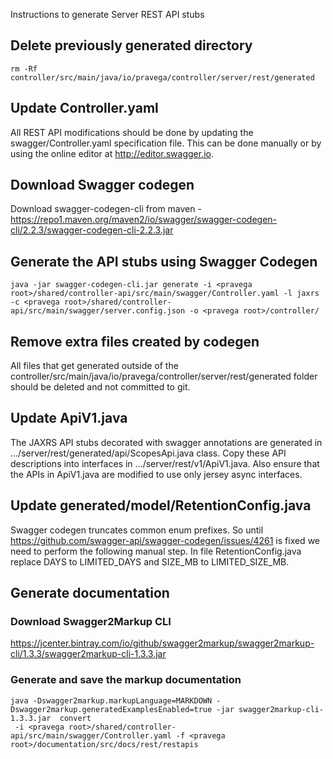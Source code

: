 <!--
Copyright Pravega Authors.

Licensed under the Apache License, Version 2.0 (the "License");
you may not use this file except in compliance with the License.
You may obtain a copy of the License at

    http://www.apache.org/licenses/LICENSE-2.0

Unless required by applicable law or agreed to in writing, software
distributed under the License is distributed on an "AS IS" BASIS,
WITHOUT WARRANTIES OR CONDITIONS OF ANY KIND, either express or implied.
See the License for the specific language governing permissions and
limitations under the License.
-->
Instructions to generate Server REST API stubs

## Delete previously generated directory
```
rm -Rf controller/src/main/java/io/pravega/controller/server/rest/generated
```

## Update Controller.yaml
All REST API modifications should be done by updating the swagger/Controller.yaml specification file.
This can be done manually or by using the online editor at http://editor.swagger.io.

## Download Swagger codegen
Download swagger-codegen-cli from maven - https://repo1.maven.org/maven2/io/swagger/swagger-codegen-cli/2.2.3/swagger-codegen-cli-2.2.3.jar

## Generate the API stubs using Swagger Codegen
```
java -jar swagger-codegen-cli.jar generate -i <pravega root>/shared/controller-api/src/main/swagger/Controller.yaml -l jaxrs -c <pravega root>/shared/controller-api/src/main/swagger/server.config.json -o <pravega root>/controller/
```

## Remove extra files created by codegen
All files that get generated outside of the controller/src/main/java/io/pravega/controller/server/rest/generated folder should be deleted and not committed to git.

## Update ApiV1.java
The JAXRS API stubs decorated with swagger annotations are generated in .../server/rest/generated/api/ScopesApi.java class.
Copy these API descriptions into interfaces in .../server/rest/v1/ApiV1.java. Also ensure that the APIs in ApiV1.java are modified to use only jersey async interfaces.

## Update generated/model/RetentionConfig.java
Swagger codegen truncates common enum prefixes. So until https://github.com/swagger-api/swagger-codegen/issues/4261 is fixed we need to perform the following manual step.
In file RetentionConfig.java replace DAYS to LIMITED_DAYS and SIZE_MB to LIMITED_SIZE_MB.

## Generate documentation
### Download Swagger2Markup CLI
https://jcenter.bintray.com/io/github/swagger2markup/swagger2markup-cli/1.3.3/swagger2markup-cli-1.3.3.jar

### Generate and save the markup documentation
```
java -Dswagger2markup.markupLanguage=MARKDOWN -Dswagger2markup.generatedExamplesEnabled=true -jar swagger2markup-cli-1.3.3.jar  convert
 -i <pravega root>/shared/controller-api/src/main/swagger/Controller.yaml -f <pravega root>/documentation/src/docs/rest/restapis
```
